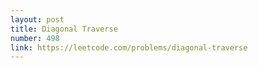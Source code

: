 ```yaml
---
layout: post
title: Diagonal Traverse
number: 498
link: https://leetcode.com/problems/diagonal-traverse
---
```

